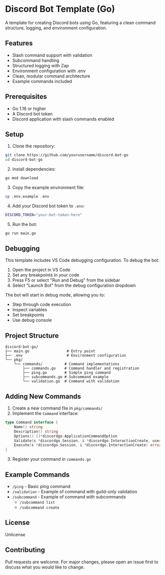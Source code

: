 # Discord Bot Template (Go)

A template for creating Discord bots using Go, featuring a clean command structure, logging, and environment configuration.

## Features

- Slash command support with validation
- Subcommand handling
- Structured logging with Zap
- Environment configuration with .env
- Clean, modular command architecture
- Example commands included

## Prerequisites

- Go 1.16 or higher
- A Discord bot token
- Discord application with slash commands enabled

## Setup

1. Clone the repository:
```bash
git clone https://github.com/yourusername/discord-bot-go
cd discord-bot-go
```

2. Install dependencies:
```bash
go mod download
```

3. Copy the example environment file:
```bash
cp .env.example .env
```

4. Add your Discord bot token to `.env`:
```bash
DISCORD_TOKEN="your-bot-token-here"
```

5. Run the bot:
```bash
go run main.go
```

## Debugging

This template includes VS Code debugging configuration. To debug the bot:

1. Open the project in VS Code
2. Set any breakpoints in your code
3. Press F5 or select "Run and Debug" from the sidebar
4. Select "Launch Bot" from the debug configuration dropdown

The bot will start in debug mode, allowing you to:
- Step through code execution
- Inspect variables
- Set breakpoints
- Use debug console

## Project Structure

```
discord-bot-go/
├── main.go                 # Entry point
├── .env                    # Environment configuration
└── pkg/
    └── commands/          # Command implementations
        ├── commands.go    # Command handler and registration
        ├── ping.go        # Simple ping command
        ├── subcommands.go # Subcommand example
        └── validation.go  # Command with validation
```

## Adding New Commands

1. Create a new command file in `pkg/commands/`
2. Implement the `Command` interface:
```go
type Command interface {
    Name() string
    Description() string
    Options() []*discordgo.ApplicationCommandOption
    Validate(s *discordgo.Session, i *discordgo.InteractionCreate, username string) error
    Execute(s *discordgo.Session, i *discordgo.InteractionCreate) error
}
```
3. Register your command in `commands.go`

## Example Commands

- `/ping` - Basic ping command
- `/validation` - Example of command with guild-only validation
- `/subcommand` - Example of command with subcommands
  - `/subcommand list`
  - `/subcommand create`

## License

Unlicense

## Contributing

Pull requests are welcome. For major changes, please open an issue first to discuss what you would like to change.

